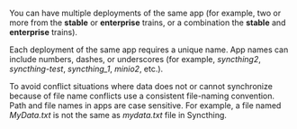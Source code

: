 &NewLine;


You can have multiple deployments of the same app (for example, two or more from the **stable** or **enterprise** trains, or a combination the **stable** and **enterprise** trains).

Each deployment of the same app requires a unique name.
App names can include numbers, dashes, or underscores (for example, *syncthing2*, *syncthing-test*, *syncthing_1*, *minio2*, etc.).

To avoid conflict situations where data does not or cannot synchronize because of file name conflicts use a consistent file-naming convention.
Path and file names in apps are case sensitive.
For example, a file named *MyData.txt* is not the same as *mydata.txt* file in Syncthing.